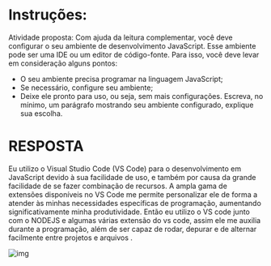 # Instruções:

Atividade proposta: Com ajuda da leitura complementar, você deve configurar o seu ambiente de desenvolvimento JavaScript. Esse ambiente pode ser uma IDE ou um editor de código-fonte. Para isso, você deve levar em consideração alguns pontos:
- O seu ambiente precisa programar na linguagem JavaScript;
- Se necessário, configure seu ambiente;
- Deixe ele pronto para uso, ou seja, sem mais configurações.
Escreva, no mínimo, um parágrafo mostrando seu ambiente configurado, explique sua escolha.

# RESPOSTA

Eu utilizo o Visual Studio Code (VS Code) para o desenvolvimento em JavaScript devido à sua facilidade de uso, e também por causa da grande
 facilidade de se fazer combinação de recursos. A ampla gama de extensões disponíveis no VS Code me permite personalizar ele de forma a atender
  às minhas necessidades específicas de programação, aumentando significativamente minha produtividade. Então eu utilizo o VS code junto com o NODEJS
   e algumas várias extensão do vs code, assim ele me auxilia  durante a programação, além de ser capaz de rodar, depurar e de alternar facilmente
    entre projetos e arquivos .

![img](https://github.com/jedsonjhones/Softex-Backend/assets/39849707/6c37ca8c-94f8-41b7-a93a-367964481f68)






